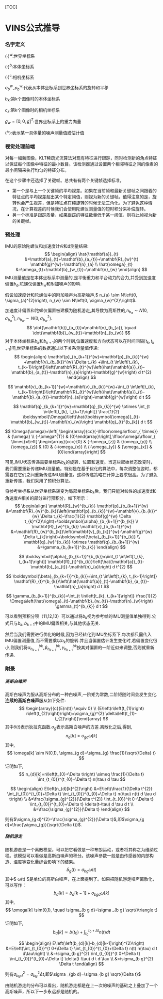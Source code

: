 [TOC]

# VINS公式推导

### 名字定义

$( \cdot)^{w}$:世界坐标系

$(\cdot)^{b}$:本体坐标系

$(\cdot)^{c}$:相机坐标系

$q_{b}^{w}, p_{b}^{w}$:代表从本体坐标系到世界坐标系的旋转和平移

$b_k$:第k个图像时的本体坐标系

$c_k$:第k个图像时的相机坐标系

$g_{w}=[0,0, g]^{T}$:世界坐标系上的重力向量

$\left(^{\wedge}\right)$:表示某一具体量的噪声测量值或估计值

### 视觉处理前端

对每一幅新图像，KLT稀疏光流算法对现有特征进行跟踪，同时检测新的角点特征以保证每个图像中特征的最小数目。该检测器通过设置两个相邻特征之间的像素的最小间隔来执行均匀的特征分布。

在这个步骤中还选择了关键帧。总共有有两个关键帧选择标准，

- 第一个是与上一个关键帧的平均视差。如果在当前帧和最新关键帧之间跟着的特征点的平均视差超出某个特定阈值，则视为新的关键帧。值得注意的是，旋转也会产生视差，但是特征点在纯旋转的时候无法三角化。为了避免这种情况，在计算视差的时候我们会使用陀螺仪测量值的短时积分来补偿旋转。
- 另一个标准是跟踪质量，如果跟踪的特征数量低于某一阈值，则将此帧视为新的关键帧。

### 预处理

IMU的原始陀螺仪和加速度计$\hat{w}$和$\hat{a}$测量结果:
$$
\begin{align} \hat{\mathbf{a}}_{t} &=\mathbf{a}_{t}+\mathbf{b}_{a_{t}}+\mathbf{R}_{w}^{t} \mathbf{g}^{w}+\mathbf{n}_{a} \\ \hat{\omega}_{t} &=\omega_{t}+\mathbf{b}_{w_{t}}+\mathbf{n}_{w} \end{align}
$$
IMU测量值是在本体坐标系中测量的,是平衡重力和平台动力的合力,并受到加速度偏置$b_a$,陀螺仪偏置$b_w$和附加噪声的影响.

假设加速度计和陀螺仪中的附加噪声为高斯噪声,$ n_{a} \sim N\left(0, \sigma_{a}^{2}\right), n_{w} \sim N\left(0, \sigma_{w}^{2}\right)$.

加速度计偏置和陀螺仪偏置被建模为随机游走,其导数为高斯性的,$n_{b_{a}} \sim N\left(0, \sigma_{b_{a}}^{2}\right), n_{b_{w}} \sim N\left(0, \sigma_{b_{w}}^{2}\right)$.
$$
\dot{\mathbf{b}}_{a_{t}}=\mathbf{n}_{b_{a}}, \quad \dot{\mathbf{b}}_{w_{t}}=\mathbf{n}_{b_{w}}
$$
对于本体坐标系$b_k$和$b_{k+1}$的两个时刻,位置速度和方向状态可以在时间间隔$[t_k,t_{k+1}]$间,世界坐标系的数据通过以下关系测量值传递:
$$
\begin{align} \mathbf{p}_{b_{k+1}}^{w}=\mathbf{p}_{b_{k}}^{w} +\mathbf{v}_{b_{k}}^{w} \Delta t_{k} +\iint_{t \in\left[t_{k}, t_{k+1}\right]}\left(\mathbf{R}_{t}^{w}\left(\hat{\mathbf{a}}_{t}-\mathbf{b}_{a_{t}}-\mathbf{n}_{a}\right)-\mathbf{g}^{w}\right) d t^{2} \end{align}
$$

$$
\mathbf{v}_{b_{k+1}}^{w}=\mathbf{v}_{b_{k}}^{w}+\int_{t \in\left[t_{k}, t_{k+1}\right]}\left(\mathbf{R}_{t}^{w}\left(\hat{\mathbf{a}}_{t}-\mathbf{b}_{a_{t}}-\mathbf{n}_{a}\right)-\mathbf{g}^{w}\right) d t
$$

$$
\mathbf{q}_{b_{k+1}}^{w}=\mathbf{q}_{b_{k}}^{w} \otimes \int_{t \in\left[t_{k}, t_{k+1}\right]} \frac{1}{2} \boldsymbol{\Omega}\left(\hat{\boldsymbol{\omega}}_{t}-\mathbf{b}_{w_{t}}-\mathbf{n}_{w}\right) \mathbf{q}_{t}^{b_{k}} d t
$$

$$
\Omega(\omega)=\left[ \begin{array}{cc}{-\lfloor\omega\rfloor_{ \times}} & {\omega} \\ {-\omega^{T}} & {0}\end{array}\right],\lfloor\omega\rfloor_{ \times}=\left[ \begin{array}{ccc}{0} & {-\omega_{z}} & {\omega_{y}} \\ {\omega_{z}} & {0} & {-\omega_{x}} \\ {-\omega_{y}} & {\omega_{x}} & {0}\end{array}\right]
$$

可见,IMU状态传递需要坐标系$b_k$的旋转、位置和速度。当这些起始状态改变时，我们需要重新传递IMU测量值。特别是在基于优化的算法中，每次调整位姿时，都需要在它们之间重新传递IMU测量值。这种传递策略在计算上要求很高。为了避免重新传递，我们采用了预积分算法。

将参考坐标系从世界坐标系转变为局部坐标系$b_k$后，我们只能对线性的加速度$\hat a$和角速度$\hat w$相关的部分进行预积分，如下所示：
$$
\begin{align} \mathbf{R}_{w}^{b_{k}} \mathbf{p}_{b_{k+1}}^{w} &=\mathbf{R}_{w}^{b_{k}}\left(\mathbf{p}_{b_{k}}^{w}+\mathbf{v}_{b_{k}}^{w} \Delta t_{k}-\frac{1}{2} \mathbf{g}^{w} \Delta t_{k}^{2}\right)+\boldsymbol{\alpha}_{b_{k+1}}^{b_{k}} \\ \mathbf{R}_{w}^{b_{k}} \mathbf{v}_{b_{k+1}}^{w} &=\mathbf{R}_{w}^{b_{k}}\left(\mathbf{v}_{b_{k}}^{w}-\mathbf{g}^{w} \Delta t_{k}\right)+\boldsymbol{\beta}_{b_{k+1}}^{b_{k}} \\ \mathbf{q}_{w}^{b_{k}} \otimes \mathbf{q}_{b_{k+1}}^{w} &=\gamma_{b_{k+1}}^{b_{k}} \end{align}
$$

$$
\boldsymbol{\alpha}_{b_{k+1}}^{b_{k}}=\iint_{t \in\left[t_{k}, t_{k+1}\right]} \mathbf{R}_{t}^{b_{k}}\left(\hat{\mathbf{a}}_{t}-\mathbf{b}_{a_{t}}-\mathbf{n}_{a}\right) d t^{2}
$$

$$
\boldsymbol{\beta}_{b_{k+1}}^{b_{k}}=\int_{t \in\left[t_{k}, t_{k+1}\right]} \mathbf{R}_{t}^{b_{k}}\left(\hat{\mathbf{a}}_{t}-\mathbf{b}_{a_{t}}-\mathbf{n}_{a}\right) d t
$$

$$
\gamma_{b_{k+1}}^{b_{k}}=\int_{t \in\left[t_{k}, t_{k+1}\right]} \frac{1}{2} \Omega\left(\hat{\omega}_{t}-\mathbf{b}_{w_{t}}-\mathbf{n}_{w}\right) \gamma_{t}^{b_{k}} d t
$$

可以看到预积分项（11,12,13）可以通过将$b_{k}$视为参考帧的IMU测量值单独得到.公式只与$b_{k},b_{k+1}$中的IMU偏置相关,与其他状态无关.

然后当我们需要进行优化的时候,因为已经转化到IMU坐标系下,每次都只需传入IMU偏置测量值,而不需要乘以$b_{k}$的旋转.并且当偏置估计发生变化时,若偏置变化很小,则我们将$\alpha_{b_{k+1}}^{b k}, \beta_{b_{k+1}}^{b k}, \gamma_{b_{k+1}}^{b k}$按其对偏置的一阶近似来调整,否则就重新传递.





### 附录

##### 高斯白噪声

高斯白噪声为服从高斯分布的一种白噪声,一阶矩为常数,二阶矩随时间会发生变化.**连续的高斯白噪声**服从如下条件:
$$
\begin{array}{c}{E(n(t)) \equiv 0} \\ {E\left(n\left(t_{1}\right) n\left(t_{2}\right)\right)=\sigma_{g}^{2} \delta\left(t_{1}-t_{2}\right)}\end{array}
$$
其中$\delta(t)$表示狄拉克函数.$\sigma_g$表示高斯白噪声的方差.离散化之后,得到,
$$
n_{d}[k]=\sigma_{g d} \omega[k]
$$
其中,
$$
\omega[k] \sim N(0,1), \sigma_{g d}=\sigma_{g} \frac{1}{\sqrt{\Delta} t}
$$
证明如下,
$$
n_{d}[k]=n\left(t_{0}+\Delta t\right) \simeq \frac{1}{\Delta t} \int_{t_{0}}^{t_{0}+\Delta t} n(\tau) d \tau
$$

$$
\begin{align} E\left(n_{d}[k]^{2}\right) &=E\left(\frac{1}{\Delta t^{2}} \int_{t_{0}}^{t_{0}+\Delta t} \int_{t_{0}}^{t_{0}+\Delta t} n(\tau) n(t) d \tau d t\right) \\ &=\frac{\sigma_{g}^{2}}{\Delta t^{2}} \int_{t_{0}}^{t 0+\Delta t} \int_{t_{0}}^{t_{0}+\Delta t} \delta(t-\tau) d \tau d t \\ &=\frac{\sigma_{g}^{2}}{\Delta t} \end{align}
$$

则有$\sigma_{g d}^{2}=\frac{\sigma_{g}^{2}}{\Delta t}$,即$\sigma_{g d}=\frac{\sigma_{g}}{\sqrt{\Delta t}}$.

##### 随机游走

随机游走是一个离散模型，可以把它看做是一种布朗运动，或者将其称之为维纳过程。该模型可以看做是高斯白噪声的积分。该噪声参数一般是由传感器的内部构造、温度等变化量综合影响下的结果。
$$
\dot b_{g}(t)=\sigma_{b g} \omega(t)
$$
其中$ ω(t) $是单位的高斯白噪声，在上面提到了。如果把随机游走噪声离散化，可以写作：
$$
b_{d}[k]=b_{d}[k-1]+\sigma_{b g d} \omega[k]
$$
其中,
$$
\omega[k] \sim(0,1), \quad \sigma_{b g d}=\sigma _{b g} \sqrt{\triangle t}
$$
证明如下,
$$
b_{d}[k] \simeq b\left(t_{0}\right)+\int_{t_{0}}^{t_{0}+\Delta t} n(t) d t
$$

$$
\begin{align} E\left(\left(b_{d}[k]-b_{d}[k-1]\right)^{2}\right) &=E\left(\int_{t_{0}}^{t 0+\Delta t} \int_{t_{0}}^{t_{0}+\Delta t} n(t) n(\tau) d t d\tau\right) \\ &=\sigma_{b g}^{2} \int_{t_{0}}^{t 0+\Delta t} \int_{t_{0}}^{t_{0}+\Delta t} \delta(t-\tau) d t d \tau \\ &=\sigma_{b g}^{2} \Delta t \end{align}
$$

则有$\sigma_{b g d}^{2}=\sigma_{b g}^{2} \Delta t$,即$\sigma _{gb d}=\sigma_{b g} \sqrt{\Delta t}$

由随机游走的分布可以看出，随机游走都是在上一次的噪声的基础之上叠加了一个高斯噪声，所以下一步永远都是随机的。